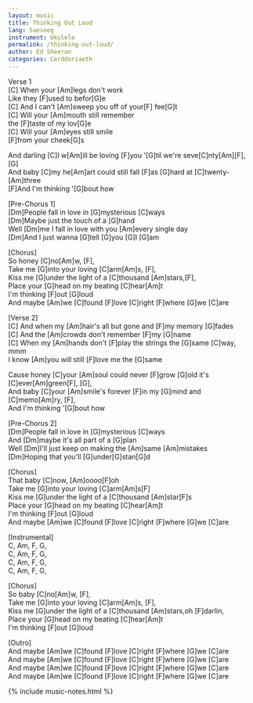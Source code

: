 ```yaml
---
layout: music
title: Thinking Out Loud
lang: Saesneg
instrument: Ukulele
permalink: /thinking-out-loud/
author: Ed Sheeran
categories: Cerddoriaeth
---
```

Verse 1  
[C] When your [Am]legs don't work  
Like they [F]used to befor[G]e  
[C] And I can't [Am]sweep you off of your[F] fee[G]t  
[C] Will your [Am]mouth still remember  
the [F]taste of my lov[G]e  
[C] Will your [Am]eyes still smile  
[F]from your cheek[G]s  
  
And darling [C]I w[Am]ill be loving [F]you '[G]til we're seve[C]nty[Am][F],[G]  
And baby [C]my he[Am]art could still fall [F]as [G]hard at [C]twenty-[Am]three  
[F]And I'm thinking '[G]bout how  

[Pre-Chorus 1]  
[Dm]People fall in love in [G]mysterious [C]ways  
[Dm]Maybe just the touch of a [G]hand  
Well [Dm]me I fall in love with you [Am]every single day  
[Dm]And I just wanna [G]tell [G]you [G]I [G]am  
  
[Chorus]  
So honey [C]no[Am]w, [F],  
Take me [G]into your loving [C]arm[Am]s, [F],  
Kiss me [G]under the light of a [C]thousand [Am]stars,[F],  
Place your [G]head on my beating [C]hear[Am]t  
I'm thinking [F]out [G]loud  
And maybe [Am]we  [C]found [F]love [C]right [F]where [G]we [C]are  
  
[Verse 2]  
[C] And when my [Am]hair's all but gone and [F]my memory [G]fades  
[C] And the [Am]crowds don't remember [F]my [G]name  
[C] When my [Am]hands don't [F]play the strings the [G]same [C]way, mmm  
I know [Am]you will still [F]love me the [G]same  
  
Cause honey [C]your [Am]soul could never [F]grow [G]old it's [C]ever[Am]green[F], [G],  
And baby [C]your [Am]smile's forever [F]in my [G]mind and [C]memo[Am]ry, [F],  
And I'm thinking '[G]bout how  
  
[Pre-Chorus 2]  
[Dm]People fall in love in [G]mysterious [C]ways  
And [Dm]maybe it's all part of a [G]plan  
Well [Dm]I'll just keep on making the [Am]same [Am]mistakes  
[Dm]Hoping that you'll [G]under[G]stan[G]d  
  
[Chorus]  
That baby [C]now, [Am]oooo[F]oh  
Take me [G]into your loving [C]arm[Am]s[F]  
Kiss me [G]under the light of a [C]thousand [Am]star[F]s  
Place your [G]head on my beating [C]hear[Am]t  
I'm thinking [F]out [G]loud  
And maybe [Am]we  [C]found [F]love [C]right [F]where [G]we [C]are  
  
[Instrumental]  
C, Am, F, G,  
C, Am, F, G,  
C, Am, F, G,  
C, Am, F, G,  
  
[Chorus]  
So baby [C]no[Am]w, [F],  
Take me [G]into your loving [C]arm[Am]s, [F],  
Kiss me [G]under the light of a [C]thousand [Am]stars,oh [F]darlin,  
Place your [G]head on my beating [C]hear[Am]t  
I'm thinking [F]out [G]loud  
  
[Outro]  
And maybe [Am]we [C]found [F]love [C]right [F]where [G]we [C]are  
And maybe [Am]we [C]found [F]love [C]right [F]where [G]we [C]are  
And maybe [Am]we [C]found [F]love [C]right [F]where [G]we [C]are  
And maybe [Am]we [C]found [F]love [C]right [F]where [G]we [C]are  

{% include music-notes.html %}